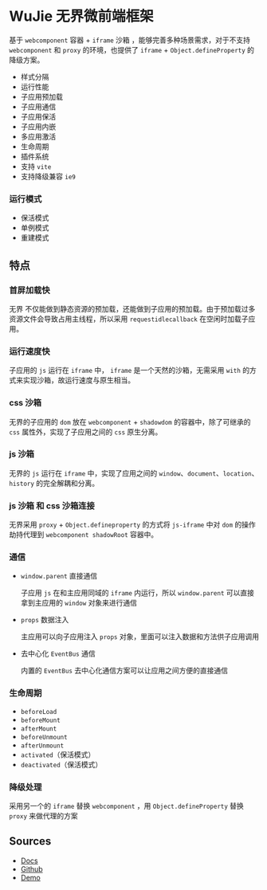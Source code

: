 # WuJie 无界微前端框架

基于 `webcomponent` 容器 + `iframe` 沙箱 ，能够完善多种场景需求，对于不支持 `webcomponent` 和 `proxy` 的环境，也提供了 `iframe` + `Object.defineProperty` 的降级方案。

- 样式分隔
- 运行性能
- 子应用预加载
- 子应用通信
- 子应用保活
- 子应用内嵌
- 多应用激活
- 生命周期
- 插件系统
- 支持 `vite`
- 支持降级兼容 `ie9`


### 运行模式

- 保活模式
- 单例模式
- 重建模式

## 特点

### 首屏加载快

无界 不仅能做到静态资源的预加载，还能做到子应用的预加载。由于预加载过多资源文件会导致占用主线程，所以采用 `requestidlecallback` 在空闲时加载子应用。


### 运行速度快

子应用的 `js` 运行在 `iframe` 中， `iframe` 是一个天然的沙箱，无需采用 `with` 的方式来实现沙箱，故运行速度与原生相当。


### css 沙箱

无界的子应用的 `dom` 放在 `webcomponent` + `shadowdom` 的容器中，除了可继承的 `css` 属性外，实现了子应用之间的 `css` 原生分离。


### js 沙箱

无界的 `js` 运行在 `iframe` 中，实现了应用之间的 `window`、`document`、`location`、`history` 的完全解耦和分离。


### js 沙箱 和 css 沙箱连接

无界采用 `proxy` + `Object.defineproperty` 的方式将 `js-iframe` 中对 `dom` 的操作劫持代理到 `webcomponent shadowRoot` 容器中。


### 通信

- `window.parent` 直接通信

  子应用 `js` 在和主应用同域的 `iframe` 内运行，所以 `window.parent` 可以直接拿到主应用的 `window` 对象来进行通信

- `props` 数据注入

  主应用可以向子应用注入 `props` 对象，里面可以注入数据和方法供子应用调用

- 去中心化 `EventBus` 通信
  
  内置的 `EventBus` 去中心化通信方案可以让应用之间方便的直接通信


### 生命周期

- `beforeLoad`
- `beforeMount`
- `afterMount`
- `beforeUnmount`
- `afterUnmount`
- `activated`（保活模式）
- `deactivated`（保活模式）


### 降级处理

采用另一个的 `iframe` 替换 `webcomponent` ，用 `Object.defineProperty` 替换 `proxy` 来做代理的方案


## Sources

- [Docs](https://wujie-micro.github.io/doc/guide/start.html)
- [Github](https://github.com/Tencent/wujie)
- [Demo](https://wujie-micro.github.io/demo-main-vue/home)
